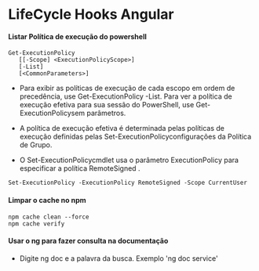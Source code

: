 # LifeCycle Hooks Angular


#### Listar Política de execução do powershell
```
Get-ExecutionPolicy
   [[-Scope] <ExecutionPolicyScope>]
   [-List]
   [<CommonParameters>]
```
- Para exibir as políticas de execução de cada escopo em ordem de precedência, use Get-ExecutionPolicy -List. Para ver a política de execução efetiva para sua sessão do PowerShell, use Get-ExecutionPolicysem parâmetros.

- A política de execução efetiva é determinada pelas políticas de execução definidas pelas Set-ExecutionPolicyconfigurações da Política de Grupo.

- O Set-ExecutionPolicycmdlet usa o parâmetro ExecutionPolicy para especificar a política RemoteSigned .
```
Set-ExecutionPolicy -ExecutionPolicy RemoteSigned -Scope CurrentUser
```

#### Limpar o cache no npm

```
npm cache clean --force
npm cache verify
```

#### Usar o ng para fazer consulta na documentação

- Digite ng doc e a palavra da busca. Exemplo 'ng doc service'
